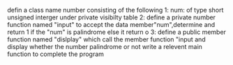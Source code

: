 defin a class name number consisting of the following 
1: num: of type short unsigned interger under private visibilty table
2: define a private number function named "input" to accept the data member"num",determine and return 1 if the "num" is palindrome else it return o
3: define a public member function named "dislplay" which call the member function "input and display whether the number palindrome or not 
write a relevent main function to complete the program  
